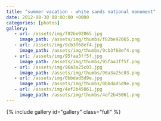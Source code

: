```yaml
---
title: "summer vacation - white sands national monument"
date: 2012-08-30 08:00:00 +0000
categories: [photos]
gallery: 
   - url: /assets/img/f82be92065.jpg
     image_path: /assets/img/thumbs/f82be92065.png
   - url: /assets/img/9cb3f68ef4.jpg
     image_path: /assets/img/thumbs/9cb3f68ef4.png
   - url: /assets/img/95faa3ff5f.jpg
     image_path: /assets/img/thumbs/95faa3ff5f.png
   - url: /assets/img/96a3a25c03.jpg
     image_path: /assets/img/thumbs/96a3a25c03.png
   - url: /assets/img/0bbdad5d9e.jpg
     image_path: /assets/img/thumbs/0bbdad5d9e.png
   - url: /assets/img/4ef2b45061.jpg
     image_path: /assets/img/thumbs/4ef2b45061.png
---
```

{% include gallery id="gallery" class="full" %}